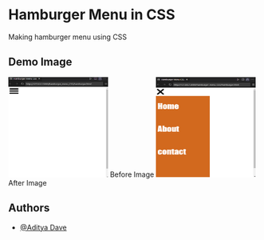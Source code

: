 
# Hamburger Menu in CSS

Making hamburger menu using CSS 

## Demo Image
<img width="200px" height="200px" src='./images/before_img.png'>
Before Image
<img width="200px" height="200px" src='./images/after_img.png'>
After Image

## Authors

- [@Aditya Dave](https://github.com/Adi-Dave-cs)

